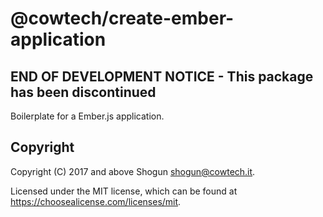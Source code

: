 # @cowtech/create-ember-application

## END OF DEVELOPMENT NOTICE - This package has been discontinued

Boilerplate for a Ember.js application.

## Copyright

Copyright (C) 2017 and above Shogun <shogun@cowtech.it>.

Licensed under the MIT license, which can be found at https://choosealicense.com/licenses/mit.
